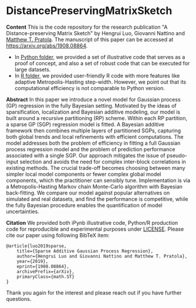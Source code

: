 


# DistancePreservingMatrixSketch

**Content**
This is the code repository for the research publication "A Distance-preserving Matrix Sketch" by Hengrui Luo, Giovanni Nattino and [Matthew T. Pratola](http://www.matthewpratola.com/). 
The manuscript of this paper can be accessed at https://arxiv.org/abs/1908.08864. 

 - In [Python folder](https://github.com/hrluo/SparseAdditiveGaussianProcess/tree/master/Python), we provided a set of illustrative code that serves as a proof of concept, and also a set of robust code that can be executed for large datasets.
 - In [R folder](https://github.com/hrluo/SparseAdditiveGaussianProcess/tree/master/R), we provided user-friendly R code with more features like adaptive Metropolis-Hasting step-width. However, we point out that its computational efficiency is not comparable to Python version.

**Abstract**
In this paper we introduce a novel model for Gaussian process (GP) regression in the fully Bayesian setting. Motivated by the ideas of sparsification, localization and Bayesian additive modeling, our model is built around a recursive partitioning (RP) scheme. Within each RP partition, a sparse GP (SGP) regression model is fitted. A Bayesian additive framework then combines multiple layers of partitioned SGPs, capturing  both global trends and local refinements with efficient computations. The model addresses both the problem of efficiency in fitting a full Gaussian process regression model and the problem of prediction performance associated with a single SGP. Our approach mitigates the issue of pseudo-input selection and avoids the need for complex inter-block correlations in existing methods.  The crucial trade-off becomes choosing between many simpler local model
components or fewer complex global model components, which the practitioner can sensibly tune. Implementation is via a Metropolis-Hasting Markov chain Monte-Carlo algorithm with Bayesian back-fitting.
We compare our model against popular alternatives on simulated and real datasets, and find the performance is competitive, while the fully Bayesian procedure enables the quantification of model uncertainties. 

**Citation**
We provided both iPynb illustrative code, Python/R production code for reproducible and experimental purposes under [LICENSE](https://github.com/hrluo/SparseAdditiveGaussianProcess/blob/master/LICENSE).
Please cite our paper using following BibTeX item:

    @article{luo2019sparse,
        title={Sparse Additive Gaussian Process Regression},
        author={Hengrui Luo and Giovanni Nattino and Matthew T. Pratola},
        year={2019},
        eprint={1908.08864},
        archivePrefix={arXiv},
        primaryClass={math.ST}
    }

Thank you again for the interest and please reach out if you have further questions.
